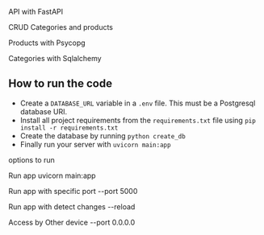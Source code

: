 API with FastAPI

CRUD Categories and products

Products with Psycopg

Categories with Sqlalchemy


## How to run the code
- Create a ```DATABASE_URL``` variable in a ```.env``` file. This must be a Postgresql database URI.
- Install all project requirements from the ```requirements.txt``` file using ```pip install -r requirements.txt```
- Create the database by running ``` python create_db ```
- Finally run your server with ```uvicorn main:app```

options to run

Run app
uvicorn main:app 

Run app with specific port
--port 5000

Run app with detect changes
--reload 

Access by Other device
--port 0.0.0.0